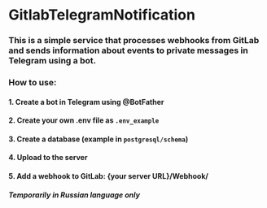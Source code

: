 # GitlabTelegramNotification
### This is a simple service that processes webhooks from GitLab and sends information about events to private messages in Telegram using a bot.

### How to use:
#### 1. Create a bot in Telegram using @BotFather
#### 2. Create your own .env file as `.env_example`
#### 3. Create a database (example in `postgresql/schema`)
#### 4. Upload to the server
#### 5. Add a webhook to GitLab: {your server URL}/Webhook/


##### Temporarily in Russian language only
